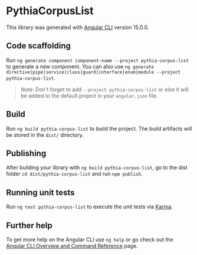 # PythiaCorpusList

This library was generated with [Angular CLI](https://github.com/angular/angular-cli) version 15.0.0.

## Code scaffolding

Run `ng generate component component-name --project pythia-corpus-list` to generate a new component. You can also use `ng generate directive|pipe|service|class|guard|interface|enum|module --project pythia-corpus-list`.
> Note: Don't forget to add `--project pythia-corpus-list` or else it will be added to the default project in your `angular.json` file. 

## Build

Run `ng build pythia-corpus-list` to build the project. The build artifacts will be stored in the `dist/` directory.

## Publishing

After building your library with `ng build pythia-corpus-list`, go to the dist folder `cd dist/pythia-corpus-list` and run `npm publish`.

## Running unit tests

Run `ng test pythia-corpus-list` to execute the unit tests via [Karma](https://karma-runner.github.io).

## Further help

To get more help on the Angular CLI use `ng help` or go check out the [Angular CLI Overview and Command Reference](https://angular.io/cli) page.

